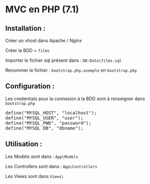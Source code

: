# MVC en PHP (7.1)

## Installation :

Créer un vhost dans Apache / Nginx

Créer la BDD = `films`

Importer le fichier sql présent dans : `DB-Data\films.sql`

Renommer le fichier : `bootstrap.php.exemple` en `bootstrap.php`

## Configuration :

Les credentials pour la connexion à la BDD sont à renseigner dans `bootstrap.php`

<pre>
define("MYSQL_HOST", "localhost");
define("MYSQL_USER", "user");
define("MYSQL_PWD", "password");
define("MYSQL_DB", "dbname");
</pre>

## Utilisation :

Les Models sont dans : `App\Models`

Les Controllers sont dans : `App\Controllers`

Les Views sont dans `Views\`
